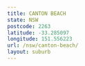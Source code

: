 ```yaml
---
title: CANTON BEACH
state: NSW
postcode: 2263
latitude: -33.285097
longitude: 151.556223
url: /nsw/canton-beach/
layout: suburb
---
```

